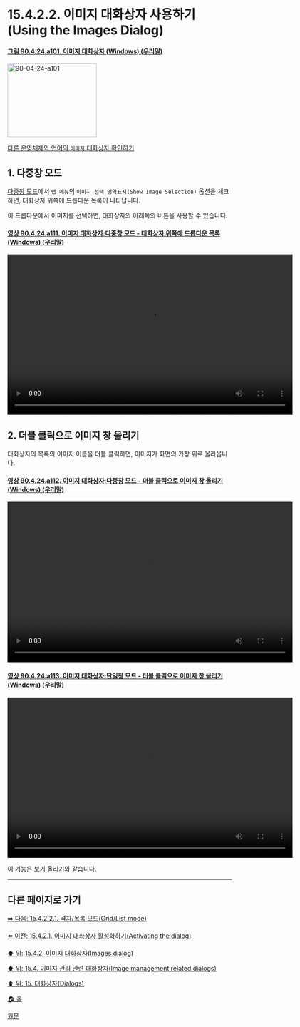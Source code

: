 # 15.4.2.2. 이미지 대화상자 사용하기(Using the Images Dialog)

<a id="90-04-24-a101"></a>

#### [그림 90.4.24.a101. 이미지 대화상자 (Windows) (우리말)](./90-04-0024-images.md#90-04-24-a101)
<img width="200" height="165" alt="90-04-24-a101" src="https://github.com/user-attachments/assets/2933d4bb-a0d3-45ef-865e-30b4ed1ff48b" />

[다른 운영체제와 언어의 `이미지` 대화상자 확인하기](./90-04-0024-images.md#90-04-24-a102)

<a id="15-04-02-02-s1"></a>

## 1. 다중창 모드
[다중창 모드](./03-02-01-multi_window_mode.md)에서 `탭 메뉴`의 `이미지 선택 영역표시(Show Image Selection)` 옵션을 체크하면, 대화상자 위쪽에 드롭다운 목록이 나타납니다.

이 드롭다운에서 이미지를 선택하면, 대화상자의 아래쪽의 버튼을 사용할 수 있습니다.

<a id="90-04-24-a111"></a>

#### [영상 90.4.24.a111. 이미지 대화상자:다중창 모드 - 대화상자 위쪽에 드롭다운 목록 (Windows) (우리말)](./90-04-0024-images.md#90-04-24-a111)
<video controls="controls" width="640" height="360" src="https://github.com/user-attachments/assets/6771c147-d63b-4693-9288-6bd3e58b4e8c"></video>

<a id="15-04-02-02-s2"></a>

## 2. 더블 클릭으로 이미지 창 올리기
대화상자의 목록의 이미지 이름을 더블 클릭하면, 이미지가 화면의 가장 위로 올라옵니다.

<a id="90-04-24-a112"></a>

#### [영상 90.4.24.a112. 이미지 대화상자:다중창 모드 - 더블 클릭으로 이미지 창 올리기 (Windows) (우리말)](./90-04-0024-images.md#90-04-24-a112)
<video controls="controls" width="640" height="360" src="https://github.com/user-attachments/assets/351e0142-5b7e-461c-9290-eac3be8fb57c"></video>

<a id="90-04-24-a113"></a>

#### [영상 90.4.24.a113. 이미지 대화상자:단일창 모드 - 더블 클릭으로 이미지 창 올리기 (Windows) (우리말)](./90-04-0024-images.md#90-04-24-a113)
<video controls="controls" width="640" height="360" src="https://github.com/user-attachments/assets/5b8c7fc0-88f7-4e80-a9ff-16ab3e11914e"></video>

이 기능은 [보기 올리기](./15-04-02-02-03-01-raise_this_image_displays.md)와 같습니다.

***

## 다른 페이지로 가기

[➡️ 다음: 15.4.2.2.1. 격자/목록 모드(Grid/List mode)](./15-04-02-02-01-00-grid_n_list_mode.md)

[⬅️ 이전: 15.4.2.1. 이미지 대화상자 활성화하기(Activating the dialog)](./15-04-02-01-activating_the_dialog.md)

[⬆️ 위: 15.4.2. 이미지 대화상자(Images dialog)](./15-04-02-00-images-dialog.md)

[⬆️ 위: 15.4. 이미지 관리 관련 대화상자(Image management related dialogs)](./15-04-00-image-management-related-dialogs.md)

[⬆️ 위: 15. 대화상자(Dialogs)](./15-00-dialogs.md)

[🏠 홈](./00-home.md)

[원문](https://docs.gimp.org/2.10/ko/gimp-image-dialog.html#idm21154)